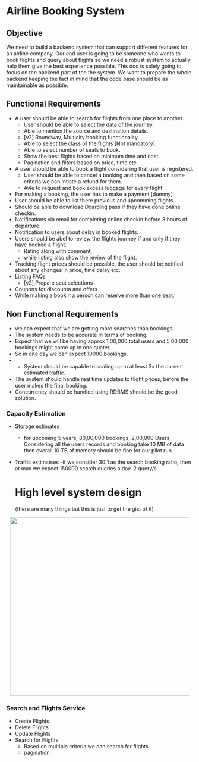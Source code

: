 # Airline Booking System
## Objective
 We need to build a backend system that can support different features for an airline company.
 Our end  user is going to be someone who wants to book flights and query about flights so we need a robust
 system to actually help them give the best experience possible. This doc is solely going to focus on the 
 backend part of the the system. We want to prepare the whole backend keeping the fact in mind that the code base
 should be as maintainable as possible.

## Functional Requirements
  - A user should be able to search for flights from one place to another.
      - User should be able to select the data of the journey.
      - Able to mention the source and destination details.
      - [v2] Roundway, Multicity booking functionality.
      - Able to select the class of the flights [Not mandatory].
      - Able to select number of seats to book.
      - Show the best flights based on  minimum time and cost.
      - Pagination and filters based on price, time etc. 
  - A user should be able to book a flight considering that user is registered.
      - User should be able to cancel a booking and then based on some criteria we can intiate a refund for them.
      - Avle to request and book excess luggage for every flight.
  - For making a booking, the user has to make a payment [dummy].
  - User should be able to list there previous and upcomming flights.
  - Should be able to download Doarding pass if they have done online checkin.
  - Notifications via email for completing online checkin before 3 hours of departure.
  - Notification to users about delay in booked flights.
  - Users should be abel to review the flights journey if and only if they have booked a flight.
    - Rating along with comment.
    - while listing also show the review of the flight.     
  - Tracking flight prices should be possible, the user should be notified about any changes in price, time delay etc.
  - Listing FAQs
      - [v2] Prepare seat selections
  - Coupons for discounta and offers.
  - While making a bookin a person can reserve more than one seat.

## Non Functional Requirements
  - we can expect that we are getting more searches than bookings.
  - The system needs to be accurate in terms of booking.
  - Expect that we will be having approx 1,00,000 total users and 5,00,000 bookings might come up in one quater.
  - So in one day we can expect 10000 bookings.
  - - System should be capable to scaling up to at least 3x the current estimated traffic.
  - The system should handle real time updates to flight prices, before the user makes the final booking.
  - Concurrency should be handled using RDBMS should be the good solution.

### Capacity Estimation
- Storage extimates
  - for upcoming 5 years, 80,00,000 bookings, 2,00,000 Users, Considering  all the users records and booking take 10 MB of data then overall 10 TB of memory should be fine for our pilot run.
- Traffic extimatses -if we consider 30:1 as the search:booking ratio, then at max we expect 150000 search queries a day. 2 query/s


    # High level system design
  (there are many things but this is just to get the gist of it)
<div style=" margin: 10px; position: relative;"><img allowfullscreen frameborder="0" style="width:640px; height:480px" src="https://lucid.app/publicSegments/view/585a058f-f58d-4a97-91b3-a4727b3b2392/image.png" id="J~.dWY.sDlVO"></img></div>

### Search and Flights Service
 - Create Flights
 - Delete Flights
 - Update Flights
 - Search for Flights
     - Based on multiple criteria we can search for flights
     - pagination






<!--
***This doc is required so that you have clear view of what will be the project and its features (needed in good companies).***
-->
